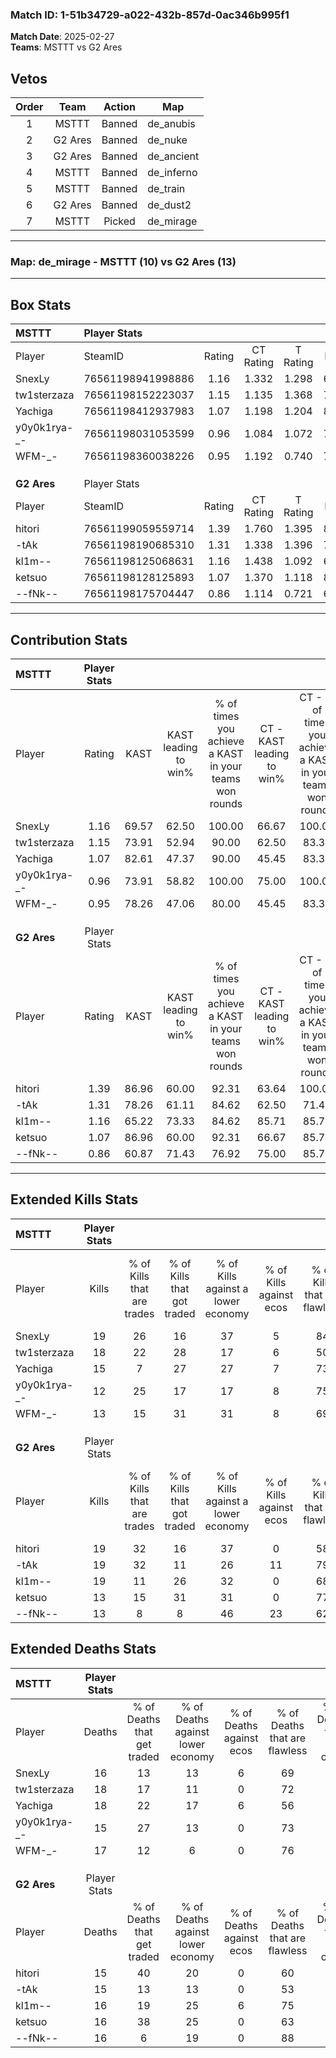 ### Match ID: 1-51b34729-a022-432b-857d-0ac346b995f1  
**Match Date**: 2025-02-27  
**Teams**: MSTTT vs G2 Ares  

## Vetos  

| Order | Team | Action | Map |
| :---: | :--: | :----: | --- |
| 1 | MSTTT | Banned | de_anubis |
| 2 | G2 Ares | Banned | de_nuke |
| 3 | G2 Ares | Banned | de_ancient |
| 4 | MSTTT | Banned | de_inferno |
| 5 | MSTTT | Banned | de_train |
| 6 | G2 Ares | Banned | de_dust2 |
| 7 | MSTTT | Picked | de_mirage |

---  

### **Map**: de_mirage - MSTTT (10) vs G2 Ares (13)  
---  

## Box Stats  

| **MSTTT**    | Player Stats      |        |           |          |       |      |       |         |        |      |     |
| :- | :- | :-: | :-: | :-: | :-: | :-: | :-: | :-: | :-: | :-: | :-: |
| Player       | SteamID           | Rating | CT Rating | T Rating | KAST  | ADR  | Kills | Assists | Deaths | K/D  | HS% |
| SnexLy       | 76561198941998886 |  1.16  |   1.332   |  1.298   | 69.57 | 71.3 |  19   |    4    |   16   | 1.19 | 42  |
| tw1sterzaza  | 76561198152223037 |  1.15  |   1.135   |  1.368   | 73.91 | 84.7 |  18   |    4    |   18   | 1.00 | 72  |
| Yachiga      | 76561198412937983 |  1.07  |   1.198   |  1.204   | 82.61 | 77.0 |  15   |    4    |   18   | 0.83 | 66  |
| y0y0k1rya-_- | 76561198031053599 |  0.96  |   1.084   |  1.072   | 73.91 | 69.4 |  12   |    7    |   15   | 0.80 | 16  |
| WFM-_-       | 76561198360038226 |  0.95  |   1.192   |  0.740   | 78.26 | 60.0 |  13   |    6    |   17   | 0.76 | 38  |
|              |                   |        |           |          |       |      |       |         |        |      |     |
|              |                   |        |           |          |       |      |       |         |        |      |     |
|              |                   |        |           |          |       |      |       |         |        |      |     |
| **G2 Ares**  | Player Stats      |        |           |          |       |      |       |         |        |      |     |
| Player       | SteamID           | Rating | CT Rating | T Rating | KAST  | ADR  | Kills | Assists | Deaths | K/D  | HS% |
| hitori       | 76561199059559714 |  1.39  |   1.760   |  1.395   | 86.96 | 92.0 |  19   |    8    |   15   | 1.27 | 15  |
| -tAk         | 76561198190685310 |  1.31  |   1.338   |  1.396   | 78.26 | 88.2 |  19   |    6    |   15   | 1.27 | 57  |
| kl1m--       | 76561198125068631 |  1.16  |   1.438   |  1.092   | 65.22 | 85.4 |  19   |    1    |   16   | 1.19 | 15  |
| ketsuo       | 76561198128125893 |  1.07  |   1.370   |  1.118   | 86.96 | 71.2 |  13   |    7    |   16   | 0.81 | 61  |
| --fNk--      | 76561198175704447 |  0.86  |   1.114   |  0.721   | 60.87 | 65.1 |  13   |    6    |   16   | 0.81 | 53  |
---  

## Contribution Stats  

| **MSTTT**    | Player Stats |       |                      |                                                        |                           |                                                             |                          |                                                            |
| :- | :-: | :-: | :-: | :-: | :-: | :-: | :-: | :-: |
| Player       |    Rating    | KAST  | KAST leading to win% | % of times you achieve a KAST in your teams won rounds | CT - KAST leading to win% | CT - % of times you achieve a KAST in your teams won rounds | T - KAST leading to win% | T - % of times you achieve a KAST in your teams won rounds |
| SnexLy       |     1.16     | 69.57 |        62.50         |                         100.00                         |           66.67           |                           100.00                            |          57.14           |                           100.00                           |
| tw1sterzaza  |     1.15     | 73.91 |        52.94         |                         90.00                          |           62.50           |                            83.33                            |          44.44           |                           100.00                           |
| Yachiga      |     1.07     | 82.61 |        47.37         |                         90.00                          |           45.45           |                            83.33                            |          50.00           |                           100.00                           |
| y0y0k1rya-_- |     0.96     | 73.91 |        58.82         |                         100.00                         |           75.00           |                           100.00                            |          44.44           |                           100.00                           |
| WFM-_-       |     0.95     | 78.26 |        47.06         |                         80.00                          |           45.45           |                            83.33                            |          50.00           |                           75.00                            |
|              |              |       |                      |                                                        |                           |                                                             |                          |                                                            |
|              |              |       |                      |                                                        |                           |                                                             |                          |                                                            |
|              |              |       |                      |                                                        |                           |                                                             |                          |                                                            |
| **G2 Ares**  | Player Stats |       |                      |                                                        |                           |                                                             |                          |                                                            |
| Player       |    Rating    | KAST  | KAST leading to win% | % of times you achieve a KAST in your teams won rounds | CT - KAST leading to win% | CT - % of times you achieve a KAST in your teams won rounds | T - KAST leading to win% | T - % of times you achieve a KAST in your teams won rounds |
| hitori       |     1.39     | 86.96 |        60.00         |                         92.31                          |           63.64           |                           100.00                            |          55.56           |                           83.33                            |
| -tAk         |     1.31     | 78.26 |        61.11         |                         84.62                          |           62.50           |                            71.43                            |          60.00           |                           100.00                           |
| kl1m--       |     1.16     | 65.22 |        73.33         |                         84.62                          |           85.71           |                            85.71                            |          62.50           |                           83.33                            |
| ketsuo       |     1.07     | 86.96 |        60.00         |                         92.31                          |           66.67           |                            85.71                            |          54.55           |                           100.00                           |
| --fNk--      |     0.86     | 60.87 |        71.43         |                         76.92                          |           75.00           |                            85.71                            |          66.67           |                           66.67                            |
---  

## Extended Kills Stats  

| **MSTTT**    | Player Stats |                            |                            |                                    |                         |                              |                                 |                                       |                    |           |
| :- | :-: | :-: | :-: | :-: | :-: | :-: | :-: | :-: | :-: | :-: |
| Player       |    Kills     | % of Kills that are trades | % of Kills that got traded | % of Kills against a lower economy | % of Kills against ecos | % of Kills that are flawless | % of Kills that are close duels | % of Kills that are assisted by flash | Pistol Round Kills | AWP Kills |
| SnexLy       |      19      |             26             |             16             |                 37                 |            5            |              84              |                5                |                   0                   |         6          |     4     |
| tw1sterzaza  |      18      |             22             |             28             |                 17                 |            6            |              50              |               17                |                   0                   |         1          |     4     |
| Yachiga      |      15      |             7              |             27             |                 27                 |            7            |              73              |                0                |                   7                   |         0          |     1     |
| y0y0k1rya-_- |      12      |             25             |             17             |                 17                 |            8            |              75              |                8                |                   0                   |         0          |     1     |
| WFM-_-       |      13      |             15             |             31             |                 31                 |            8            |              69              |                8                |                   0                   |         0          |     1     |
|              |              |                            |                            |                                    |                         |                              |                                 |                                       |                    |           |
|              |              |                            |                            |                                    |                         |                              |                                 |                                       |                    |           |
|              |              |                            |                            |                                    |                         |                              |                                 |                                       |                    |           |
| **G2 Ares**  | Player Stats |                            |                            |                                    |                         |                              |                                 |                                       |                    |           |
| Player       |    Kills     | % of Kills that are trades | % of Kills that got traded | % of Kills against a lower economy | % of Kills against ecos | % of Kills that are flawless | % of Kills that are close duels | % of Kills that are assisted by flash | Pistol Round Kills | AWP Kills |
| hitori       |      19      |             32             |             16             |                 37                 |            0            |              58              |                5                |                   0                   |         0          |     0     |
| -tAk         |      19      |             32             |             11             |                 26                 |           11            |              79              |               16                |                   5                   |         0          |     1     |
| kl1m--       |      19      |             11             |             26             |                 32                 |            0            |              68              |                5                |                   0                   |         16         |     1     |
| ketsuo       |      13      |             15             |             31             |                 31                 |            0            |              77              |                8                |                   0                   |         0          |     1     |
| --fNk--      |      13      |             8              |             8              |                 46                 |           23            |              62              |                8                |                   0                   |         0          |     0     |
## Extended Deaths Stats  

| **MSTTT**    | Player Stats |                             |                                   |                          |                               |                            |                           |               |
| :- | :-: | :-: | :-: | :-: | :-: | :-: | :-: | :-: |
| Player       |    Deaths    | % of Deaths that get traded | % of Deaths against lower economy | % of Deaths against ecos | % of Deaths that are flawless | % of Deaths that are close | % of Deaths while blinded | Deaths to AWP |
| SnexLy       |      16      |             13              |                13                 |            6             |              69               |             6              |             0             |       6       |
| tw1sterzaza  |      18      |             17              |                11                 |            0             |              72               |             11             |             6             |       4       |
| Yachiga      |      18      |             22              |                17                 |            6             |              56               |             11             |             0             |       1       |
| y0y0k1rya-_- |      15      |             27              |                13                 |            0             |              73               |             7              |             0             |       2       |
| WFM-_-       |      17      |             12              |                 6                 |            0             |              76               |             6              |             0             |       3       |
|              |              |                             |                                   |                          |                               |                            |                           |               |
|              |              |                             |                                   |                          |                               |                            |                           |               |
|              |              |                             |                                   |                          |                               |                            |                           |               |
| **G2 Ares**  | Player Stats |                             |                                   |                          |                               |                            |                           |               |
| Player       |    Deaths    | % of Deaths that get traded | % of Deaths against lower economy | % of Deaths against ecos | % of Deaths that are flawless | % of Deaths that are close | % of Deaths while blinded | Deaths to AWP |
| hitori       |      15      |             40              |                20                 |            0             |              60               |             7              |             7             |       2       |
| -tAk         |      15      |             13              |                13                 |            0             |              53               |             7              |             0             |       3       |
| kl1m--       |      16      |             19              |                25                 |            6             |              75               |             13             |             0             |       0       |
| ketsuo       |      16      |             38              |                25                 |            0             |              63               |             13             |             0             |       2       |
| --fNk--      |      16      |              6              |                19                 |            0             |              88               |             0              |             0             |       0       |
